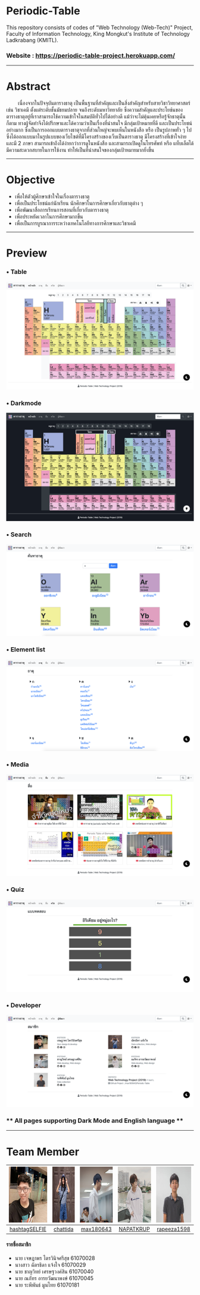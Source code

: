 # Periodic-Table
This repository consists of codes of "Web Technology (Web-Tech)" Project, Faculty of Information Technology, King Mongkut's Institute of Technology Ladkrabang (KMITL).
### Website : https://periodic-table-project.herokuapp.com/
______
# Abstract
&nbsp;&nbsp;&nbsp;&nbsp;&nbsp;&nbsp;&nbsp; เนื่องจากในปัจจุบันตารางธาตุ เป็นพื้นฐานที่สำคัญและเป็นสิ่งสำคัญสำหรับสายวิชาวิทยาศาสตร์ เช่น วิชาเคมี ตั้งแต่ระดับชั้นมัธยมปลาย จนถึงระดับมหาวิทยาลัย ซึ่งความสำคัญและประโยช์นของตารางธาตุอยู่ที่เราสามารถใช้ความเข้าใจในสมบัติทั่วไปได้อย่างดี แม้ว่าจะไม่คุ้นเคยหรือรู้จักธาตุนั้นก็ตาม ทางผู้จัดทำจึงได้ปรึกษาและได้ความว่าเป็นเรื่องที่น่าสนใจ มีกลุ่มเป้าหมายที่ดี และเป็นประโยชน์อย่างมาก ซึ่งเป็นการออกแบบตารางธาตุจากที่ส่วนใหญ่จะพบเห็นในหนังสือ หรือ เป็นรูปภาพทั่ว ๆ ไป ซึ่งได้ออกแบบมาในรูปแบบของเว็บไซต์ที่มีโครงสร้างของเว็บเป็นตารางธาตุ มีโครงสร้างที่เข้าใจง่าย และมี 2 ภาษา สามารถเข้าถึงได้ง่ายกว่าการดูในหนังสือ และสามารถเปิดดูในโทรศัพท์ หรือ แท็บเล็ตได้ มีความสะดวกสบายในการใช้งาน ทำให้เป็นที่น่าสนใจของกลุ่มเป้าหมายมากยิ่งขึ้น
______
# Objective
* เพื่อให้ตัวผู้ศึกษาเข้าใจในเรื่องตารางธาตุ
* เพื่อเป็นประโยชน์แก่นักเรียน นักศึกษาในการศึกษาเกี่ยวกับธาตุต่าง ๆ
* เพื่อพัฒนาสื่อการเรียนการสอนที่เกี่ยวกับตารางธาตุ
* เพื่อประหยัดเวลาในการศึกษามากขึ้น
* เพื่อเป็นการบูรณาการระหว่างเทคโนโลยีทางการศึกษาและวิชาเคมี
______
# Preview
### • Table
![](README/1.png)
### • Darkmode
![](README/2.png)
### • Search
![](README/3.png)
### • Element list
![](README/4.png)
### • Media
![](README/5.png)
### • Quiz
![](README/6.png)
### • Developer
![](README/7.png)

### ** All pages supporting Dark Mode and English language **
______
# Team Member
|<img src="/assets/developer/profile1.jpg" width="150px" height="150px">|<img src="/assets/developer/profile2.jpg" width="150px" height="150px">|<img src="/assets/developer/profile3.jpg" width="150px" height="150px">|<img src="/assets/developer/profile4.jpg" width="150px" height="150px">|<img src="/assets/developer/profile5.jpg" width="150px" height="150px">|
|:-----:|:-----:|:-----:|:-----:|:-----:|
|[hashtagSELFIE](https://github.com/hashtagSELFIE)|[chattida](https://github.com/chattida)|[max180643](https://github.com/max180643)|[NAPATKRUP](https://github.com/NAPATKRUP)|[rapeeza1598](https://github.com/rapeeza1598)|
#### รายชื่อสมาชิก
- นาย เจษฎาพร ไตรวินิจศรีสุข 61070028
- นางสาว ฉัตรธิดา แจ้งใจ 61070029
- นาย ชาญวิทย์ เศรษฐวงศ์สิน 61070040
- นาย ณภัทร อารยวัฒนาพงษ์ 61070045
- นาย ระพีพันธ์ มูนไทย 61070181